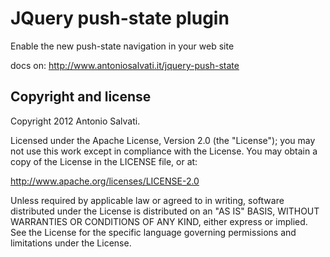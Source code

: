 JQuery push-state plugin
=================

Enable the new push-state navigation in your web site

docs on: http://www.antoniosalvati.it/jquery-push-state

Copyright and license
---------------------

Copyright 2012 Antonio Salvati.

Licensed under the Apache License, Version 2.0 (the "License");
you may not use this work except in compliance with the License.
You may obtain a copy of the License in the LICENSE file, or at:

   http://www.apache.org/licenses/LICENSE-2.0

Unless required by applicable law or agreed to in writing, software
distributed under the License is distributed on an "AS IS" BASIS,
WITHOUT WARRANTIES OR CONDITIONS OF ANY KIND, either express or implied.
See the License for the specific language governing permissions and
limitations under the License.